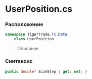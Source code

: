 
# UserPosition.cs
### Расположение
```csharp
namespace TigerTrade.Tc.Data  
    class UserPosition
```

> Описание

### Синтаксис
```csharp
public double? SizeStep { get; set; }
```
